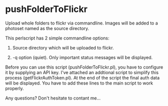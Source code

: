 pushFolderToFlickr
==================

Upload whole folders to flickr via commandline. Images will be added to a photoset named as the source directory.

This perlscript has 2 simple commandline options:

1. Source directory which will be uploaded to flickr.

2. -q option (quiet). Only important status messages will be displayed.

Before you can use this script (pushFolderToFlickr.pl), you have to configure it by supplying an API key.
I've attached an addtional script to simplify this process (getFlickrAuthToken.pl). At the end of the
script the final auth data will be displayed. You have to add these lines to the main script to work
properly.

Any questions? Don't hesitate to contant me...

